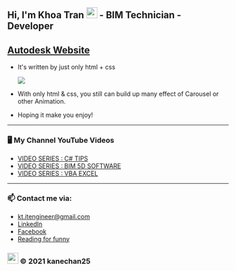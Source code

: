 ## Hi, I'm Khoa Tran <img src="https://media.giphy.com/media/hvRJCLFzcasrR4ia7z/giphy.gif" width="25px"> - BIM Technician - Developer 
## [Autodesk Website](https://kanechan25.github.io/autodesk.github.io/)
- It's written by just only html + css

	<img src="https://github.com/kanechan25/autodesk.github.io/blob/main/assets/img/autodesk-demo.gif">
  
- With only html & css, you still can build up many effect of Carousel or other Animation.

- Hoping it make you enjoy!
---

### 🖥 My Channel YouTube Videos

<!-- YOUTUBE:START -->
- [VIDEO SERIES : C# TIPS](https://www.youtube.com/watch?v=IXaVxcmtZks&t=90s&ab_channel=BIMProgress)
- [VIDEO SERIES : BIM 5D SOFTWARE](https://www.youtube.com/playlist?list=PLJPnxfYoe9IqRw9Rt-lozInuOH0PVOBKR)
- [VIDEO SERIES : VBA EXCEL](https://www.youtube.com/playlist?list=PLJPnxfYoe9IruY9Pfd7gx1d4PIVPR3hxq)
<!-- YOUTUBE:END -->

---

### 📫 Contact me via:
- kt.itengineer@gmail.com
- [LinkedIn](https://www.linkedin.com/in/kanechan2593/)
- [Facebook](https://www.facebook.com/khoa2425/)
- [Reading for funny](https://ngoatv.blogspot.com/)
### <img src="https://github.com/kanechan25/kanechan25/blob/main/img/interface/logo_transparent_ok.png" width="25px"> © 2021 kanechan25
